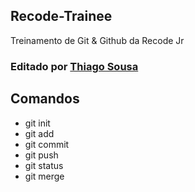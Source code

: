 ## Recode-Trainee
Treinamento de Git & Github da Recode Jr

### Editado por [Thiago Sousa](https://github.com/ThiagoSousa81)


## Comandos

- git init
- git add
- git commit
- git push
- git status
- git merge


